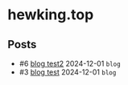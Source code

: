 # hewking.top
## Posts
- #6 [blog test2](articles/6.md) 2024-12-01 `blog`
- #3 [blog test](articles/3.md) 2024-12-01 `blog`
